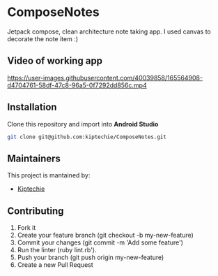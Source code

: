 # ComposeNotes
 Jetpack compose, clean architecture note taking app. I used canvas to decorate the note item :)

## Video of working app
 
https://user-images.githubusercontent.com/40039858/165564908-d4704761-58df-47c8-96a5-0f7292dd856c.mp4


 ## Installation
Clone this repository and import into **Android Studio**
```bash
git clone git@github.com:kiptechie/ComposeNotes.git
```

## Maintainers
This project is mantained by:
* [Kiptechie](https://github.com/kiptechie)


## Contributing

1. Fork it
2. Create your feature branch (git checkout -b my-new-feature)
3. Commit your changes (git commit -m 'Add some feature')
4. Run the linter (ruby lint.rb').
5. Push your branch (git push origin my-new-feature)
6. Create a new Pull Request

